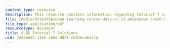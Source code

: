 ```yaml
---
content_type: resource
description: This resource contains information regarding tutorial 7 solutions.
file: /media/https%3A/open-learning-course-data-rc.s3.amazonaws.com/6-02-introduction-to-eecs-ii-digital-communication-systems-fall-2012/7e8ebed2114ecb650821c602ecabdc1a_MIT6_02F12_tutor07_sol.pdf
file_type: application/pdf
resourcetype: Document
title: 6.02 Tutorial 7 Solutions
uid: 7e8ebed2-114e-cb65-0821-c602ecabdc1a
---
```

